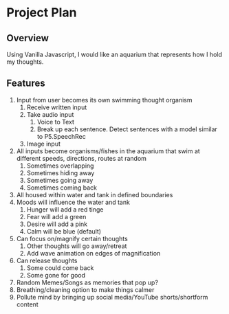 # Project Plan

## Overview
Using Vanilla Javascript, I would like an aquarium that represents how I hold my thoughts. 

## Features
1. Input from user becomes its own swimming thought organism
    1. Receive written input
    2. Take audio input 
        1. Voice to Text
        2. Break up each sentence. Detect sentences with a model similar to P5.SpeechRec
    3. Image input
2. All inputs become organisms/fishes in the aquarium that swim at different speeds, directions, routes at random
    1. Sometimes overlapping
    2. Sometimes hiding away
    3. Sometimes going away 
    4. Sometimes coming back
3. All housed within water and tank in defined boundaries
4. Moods will influence the water and tank
    1. Hunger will add a red tinge
    2. Fear will add a green
    3. Desire will add a pink
    4. Calm will be blue (default)
5. Can focus on/magnify certain thoughts
    1. Other thoughts will go away/retreat
    2. Add wave animation on edges of magnification
6. Can release thoughts
    1. Some could come back
    2. Some gone for good
7. Random Memes/Songs as memories that pop up?
8. Breathing/cleaning option to make things calmer
9. Pollute mind by bringing up social media/YouTube shorts/shortform content

